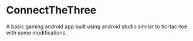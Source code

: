 # ConnectTheThree
A basic gaming android app built using android studio similar to tic-tac-toe with some modifications.
